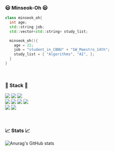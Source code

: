 ### 😃 Minseok-Oh 😃
```cpp
class minseok_oh{
  int age;
  std::string job;
  std::vector<std::string> study_list;
  
  minseok_oh(){
    age = 22;
    job = "student_in_CBNU" + "SW_Maestro_14th";
    study_list = { "Algorithms", "AI", };
  }
}
```

</br>

### 📕 Stack 📘
<img src="https://img.shields.io/badge/C++-00599C?style=flat-square&logo=cplusplus&logoColor=white"/> <img src="https://img.shields.io/badge/Python-3776AB?style=flat-square&logo=python&logoColor=white"/> <img src="https://img.shields.io/badge/Go-00ADD8?style=flat-square&logo=go&logoColor=white"/></br>
<img src="https://img.shields.io/badge/Algorithms-00BCB4?style=flat-square&logo=thealgorithms&logoColor=white"/> <img src="https://img.shields.io/badge/Numpy-013243?style=flat-square&logo=numpy&logoColor=white"/> <img src="https://img.shields.io/badge/Pandas-150458?style=flat-square&logo=pandas&logoColor=white"/> <img src="https://img.shields.io/badge/PyTorch-EE4C2C?style=flat-square&logo=PyTorch&logoColor=white"/> 
</br>
<img src="https://img.shields.io/badge/VsCode-007ACC?style=flat-square&logo=visualstudiocode&logoColor=white"/> <img src="https://img.shields.io/badge/Jupyter-F37626?style=flat-square&logo=jupyter&logoColor=white"/>

</br>

### 📈 Stats 📈
![Anurag's GitHub stats](https://github-readme-stats.vercel.app/api?username=minseok-oh&show_icons=true&theme=cobalt)
